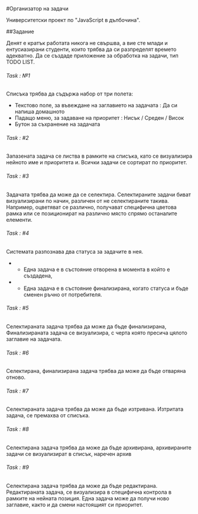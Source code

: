 #Организатор на задачи

Университетски проект по "JavaScript в дълбочина".

##Задание

Денят е кратък работата никога не свършва, а вие сте млади и ентусиазирани студенти, които трябва да си разпределят времето адекватно. 
Да се създаде приложение за обработка на задачи, тип TODO LIST.

###### Task : №1 
Списъка трябва да съдържа набор от три полета:
- Текстово поле, за въвеждане на заглавието на задачата : Да си напиша домашното
- Падащо меню, за задаване на приоритет : Нисък / Среден / Висок
- Бутон за съхранение на задачата


###### Task : #2
Запазената задача се листва в рамките на списъка, като се визуализира нейното име и приоритета и. Всички задачи се сортират по приоритет.

###### Task : #3
Задачата трябва да може да се селектира. Селектираните задачи биват визуализирани по начин, различен от не селектираните такива. Например, оцветяват се различно, получават специфична цветова рамка или се позиционират на различно място спрямо останалите елементи.

###### Task : #4
Системата разпознава два статуса за задачите в нея.
- * Една задача е в състояние отворена в момента в който е създадена, 
- * Една задача е в състояние финализирана, когато статуса и бъде сменен ръчно от потребителя.

###### Task : #5
Селектираната задача трябва да може да бъде финализирана, Финализираната задача се визуализира, с черта която пресича цялото заглавие на задачата.

###### Task : #6
Селектирана, финализирана задача трябва да може да бъде отваряна отново. 

###### Task : #7
Селектираната задача трябва да може да бъде изтривана. Изтритата задача, се премахва от списъка.

###### Task : #8
Селектирана задача трябва да може да бъде архивирана, архивираните задачи се визуализират в списък, наречен архив

###### Task : #9
Селектирана задача трябва да може да бъде редактирана. Редактираната задача, се визуализира в специфична контрола в рамките на нейната позиция. Една задача може да получи ново заглавие, както и да смени настоящият си приоритет.